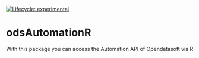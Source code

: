 [![Lifecycle: experimental](https://img.shields.io/badge/lifecycle-experimental-orange.svg)](https://lifecycle.r-lib.org/articles/stages.html#experimental)


# odsAutomationR
With this package you can access the Automation API of Opendatasoft via R
